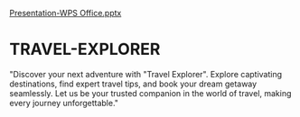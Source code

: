 [Presentation-WPS Office.pptx](https://github.com/tiruvailshreya/TRAVEL-EXPLORER/files/12910353/Presentation-WPS.Office.pptx)
# TRAVEL-EXPLORER
"Discover your next adventure with "Travel Explorer". Explore captivating destinations, find expert travel tips, and book your dream getaway seamlessly. Let us be your trusted companion in the world of travel, making every journey unforgettable."


 
